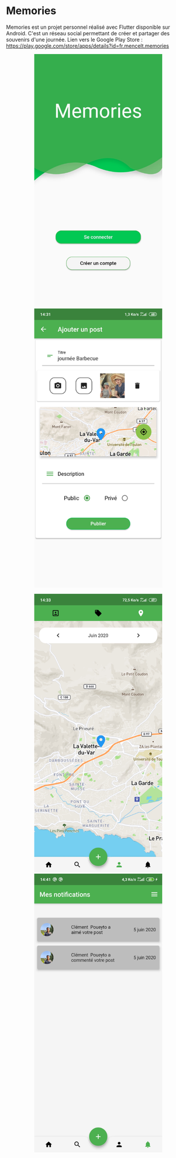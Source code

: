 # Memories

Memories est un projet personnel réalisé avec Flutter disponible sur Android. C'est un réseau social permettant de créer et partager des souvenirs d'une journée.
Lien vers le Google Play Store : https://play.google.com/store/apps/details?id=fr.mencelt.memories

<p align="center">
  <img src="https://github.com/ClementPoueyto/Memories-FlutterApp/blob/master/images/Screenshot_2020-06-05-14-23-30-120_com.mencelt.memories.jpg" width="350" title="screenshot app">
  <img src="https://github.com/ClementPoueyto/Memories-FlutterApp/blob/master/images/Screenshot_2020-06-05-14-31-35-007_com.mencelt.memories.jpg" width="350" title="screenshot app">
</p>

<p align="center">
  <img src="https://github.com/ClementPoueyto/Memories-FlutterApp/blob/master/images/Screenshot_2020-06-05-14-33-27-235_com.mencelt.memories.jpg" width="350" title="screenshot app">
  <img src="https://github.com/ClementPoueyto/Memories-FlutterApp/blob/master/images/Screenshot_2020-06-05-14-41-09-680_com.mencelt.memories.jpg" width="350" title="screenshot app">
</p>
